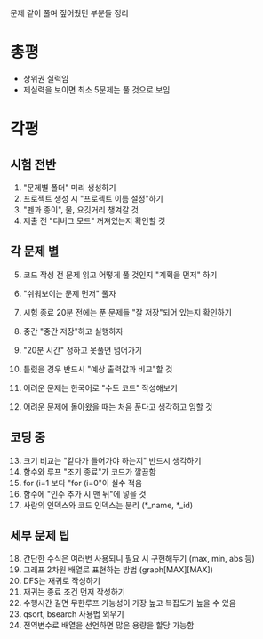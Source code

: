 문제 같이 풀며 짚어줬던 부분들 정리

# 총평
- 상위권 실력임
- 제실력을 보이면 최소 5문제는 풀 것으로 보임

# 각평
## 시험 전반
1. "문제별 폴더" 미리 생성하기
2. 프로젝트 생성 시 "프로젝트 이름 설정"하기
3. "펜과 종이", 물, 요깃거리 챙겨갈 것
4. 제출 전 "디버그 모드" 꺼져있는지 확인할 것

## 각 문제 별
5. 코드 작성 전 문제 읽고 어떻게 풀 것인지 "계획을 먼저" 하기
6. "쉬워보이는 문제 먼저" 풀자
7. 시험 종료 20분 전에는 푼 문제들 "잘 저장"되어 있는지 확인하기

8. 중간 "중간 저장"하고 실행하자
9. "20분 시간" 정하고 못풀면 넘어가기
10. 틀렸을 경우 반드시 "예상 출력값과 비교"할 것
11. 어려운 문제는 한국어로 "수도 코드" 작성해보기
12. 어려운 문제에 돌아왔을 때는 처음 푼다고 생각하고 임할 것

## 코딩 중
13. 크기 비교는 "같다가 들어가야 하는지" 반드시 생각하기
14. 함수와 루프 "조기 종료"가 코드가 깔끔함
15. for (i=1 보다 "for (i=0"이 실수 적음
16. 함수에 "인수 추가 시 맨 뒤"에 넣을 것
17. 사람의 인덱스와 코드 인덱스는 분리 (*_name, *_id)

## 세부 문제 팁
18. 간단한 수식은 여러번 사용되니 필요 시 구현해두기 (max, min, abs 등)
19. 그래프 2차원 배열로 표현하는 방법 (graph[MAX][MAX])
20. DFS는 재귀로 작성하기
21. 재귀는 종료 조건 먼저 작성하기
22. 수행시간 길면 무한루프 가능성이 가장 높고 복잡도가 높을 수 있음
23. qsort, bsearch 사용법 외우기
24. 전역변수로 배열을 선언하면 많은 용량을 할당 가능함
